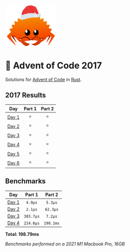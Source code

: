 <img src="./.assets/christmas_ferris.png" width="164">

# 🎄 Advent of Code 2017

Solutions for [Advent of Code](https://adventofcode.com/) in [Rust](https://www.rust-lang.org/).

<!--- advent_readme_stars table --->
## 2017 Results

| Day | Part 1 | Part 2 |
| :---: | :---: | :---: |
| [Day 1](https://adventofcode.com/2017/day/1) | ⭐ | ⭐ |
| [Day 2](https://adventofcode.com/2017/day/2) | ⭐ | ⭐ |
| [Day 3](https://adventofcode.com/2017/day/3) | ⭐ | ⭐ |
| [Day 4](https://adventofcode.com/2017/day/4) | ⭐ | ⭐ |
| [Day 5](https://adventofcode.com/2017/day/5) | ⭐ | ⭐ |
| [Day 6](https://adventofcode.com/2017/day/6) | ⭐ | ⭐ |
<!--- advent_readme_stars table --->

<!--- benchmarking table --->
## Benchmarks

| Day | Part 1 | Part 2 |
| :---: | :---: | :---:  |
| [Day 1](./src/bin/01.rs) | `4.9µs` | `5.3µs` |
| [Day 2](./src/bin/02.rs) | `2.1µs` | `62.3µs` |
| [Day 3](./src/bin/03.rs) | `383.7µs` | `7.2µs` |
| [Day 4](./src/bin/04.rs) | `224.0µs` | `198.1ms` |

**Total: 198.79ms**
<!--- benchmarking table --->

*Benchmarks performed on a 2021 M1 Macbook Pro, 16GB*
